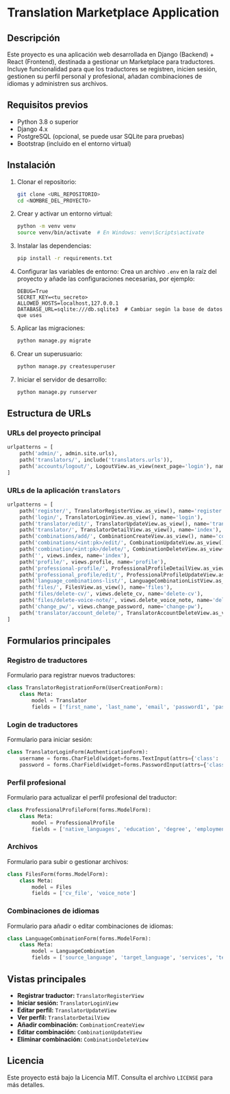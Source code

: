 # Translation Marketplace Application

## Descripción
Este proyecto es una aplicación web desarrollada en Django (Backend) + React (Frontend), destinada a gestionar un Marketplace para traductores. Incluye funcionalidad para que los traductores se registren, inicien sesión, gestionen su perfil personal y profesional, añadan combinaciones de idiomas y administren sus archivos.

## Requisitos previos

- Python 3.8 o superior
- Django 4.x
- PostgreSQL (opcional, se puede usar SQLite para pruebas)
- Bootstrap (incluido en el entorno virtual)

## Instalación

1. Clonar el repositorio:
   ```bash
   git clone <URL_REPOSITORIO>
   cd <NOMBRE_DEL_PROYECTO>
   ```

2. Crear y activar un entorno virtual:
   ```bash
   python -m venv venv
   source venv/bin/activate  # En Windows: venv\Scripts\activate
   ```

3. Instalar las dependencias:
   ```bash
   pip install -r requirements.txt
   ```

4. Configurar las variables de entorno:
   Crea un archivo `.env` en la raíz del proyecto y añade las configuraciones necesarias, por ejemplo:
   ```env
   DEBUG=True
   SECRET_KEY=<tu_secreto>
   ALLOWED_HOSTS=localhost,127.0.0.1
   DATABASE_URL=sqlite:///db.sqlite3  # Cambiar según la base de datos que uses
   ```

5. Aplicar las migraciones:
   ```bash
   python manage.py migrate
   ```

6. Crear un superusuario:
   ```bash
   python manage.py createsuperuser
   ```

7. Iniciar el servidor de desarrollo:
   ```bash
   python manage.py runserver
   ```

## Estructura de URLs

### URLs del proyecto principal
```python
urlpatterns = [
    path('admin/', admin.site.urls),
    path('translators/', include('translators.urls')),
    path('accounts/logout/', LogoutView.as_view(next_page='login'), name='logout'),
]
```

### URLs de la aplicación `translators`
```python
urlpatterns = [
    path('register/', TranslatorRegisterView.as_view(), name='register'),
    path('login/', TranslatorLoginView.as_view(), name='login'),
    path('translator/edit/', TranslatorUpdateView.as_view(), name='translator-edit'),
    path('translator/', TranslatorDetailView.as_view(), name='index'),
    path('combinations/add/', CombinationCreateView.as_view(), name='combination-add'),
    path('combinations/<int:pk>/edit/', CombinationUpdateView.as_view(), name='combination-edit'),
    path('combination/<int:pk>/delete/', CombinationDeleteView.as_view(), name='combination-delete'),
    path('', views.index, name='index'),
    path('profile/', views.profile, name='profile'),
    path('professional-profile/', ProfessionalProfileDetailView.as_view(), name='professional-profile-detail'),
    path('professional_profile/edit/', ProfessionalProfileUpdateView.as_view(), name='professional-profile-edit'),
    path('language_combinations-list/', LanguageCombinationListView.as_view(), name='language-combinations-list'),
    path('files/', FilesView.as_view(), name='files'),
    path('files/delete-cv/', views.delete_cv, name='delete-cv'),
    path('files/delete-voice-note/', views.delete_voice_note, name='delete-voice-note'),
    path('change_pw/', views.change_password, name='change-pw'),
    path('translator/account_delete/', TranslatorAccountDeleteView.as_view(), name='translator-account-delete'),
]
```

## Formularios principales

### Registro de traductores
Formulario para registrar nuevos traductores:
```python
class TranslatorRegistrationForm(UserCreationForm):
    class Meta:
        model = Translator
        fields = ['first_name', 'last_name', 'email', 'password1', 'password2', 'address', 'postal_code', 'province', 'country', 'gender', 'mobile_phone', 'birth_date']
```

### Login de traductores
Formulario para iniciar sesión:
```python
class TranslatorLoginForm(AuthenticationForm):
    username = forms.CharField(widget=forms.TextInput(attrs={'class': 'form-control', 'placeholder': 'Email'}))
    password = forms.CharField(widget=forms.PasswordInput(attrs={'class': 'form-control', 'placeholder': 'Contraseña'}))
```

### Perfil profesional
Formulario para actualizar el perfil profesional del traductor:
```python
class ProfessionalProfileForm(forms.ModelForm):
    class Meta:
        model = ProfessionalProfile
        fields = ['native_languages', 'education', 'degree', 'employment_status', 'experience', 'softwares']
```

### Archivos
Formulario para subir o gestionar archivos:
```python
class FilesForm(forms.ModelForm):
    class Meta:
        model = Files
        fields = ['cv_file', 'voice_note']
```

### Combinaciones de idiomas
Formulario para añadir o editar combinaciones de idiomas:
```python
class LanguageCombinationForm(forms.ModelForm):
    class Meta:
        model = LanguageCombination
        fields = ['source_language', 'target_language', 'services', 'text_types', 'price_per_word', 'sworn_price_per_word', 'price_per_hour']
```

## Vistas principales

- **Registrar traductor:** `TranslatorRegisterView`
- **Iniciar sesión:** `TranslatorLoginView`
- **Editar perfil:** `TranslatorUpdateView`
- **Ver perfil:** `TranslatorDetailView`
- **Añadir combinación:** `CombinationCreateView`
- **Editar combinación:** `CombinationUpdateView`
- **Eliminar combinación:** `CombinationDeleteView`

## Licencia
Este proyecto está bajo la Licencia MIT. Consulta el archivo `LICENSE` para más detalles.


